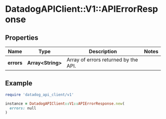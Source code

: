 # DatadogAPIClient::V1::APIErrorResponse

## Properties

| Name       | Type                    | Description                          | Notes |
| ---------- | ----------------------- | ------------------------------------ | ----- |
| **errors** | **Array&lt;String&gt;** | Array of errors returned by the API. |       |

## Example

```ruby
require 'datadog_api_client/v1'

instance = DatadogAPIClient::V1::APIErrorResponse.new(
  errors: null
)
```
